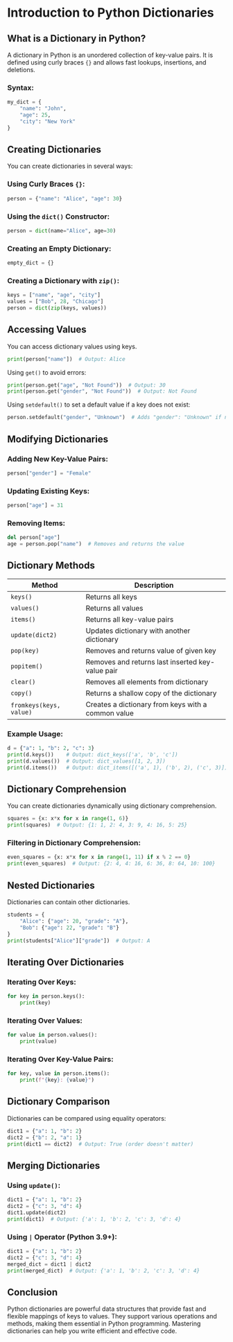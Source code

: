 # Introduction to Python Dictionaries

## What is a Dictionary in Python?
A dictionary in Python is an unordered collection of key-value pairs. It is defined using curly braces `{}` and allows fast lookups, insertions, and deletions.

### Syntax:
```python
my_dict = {
    "name": "John",
    "age": 25,
    "city": "New York"
}
```

## Creating Dictionaries
You can create dictionaries in several ways:

### Using Curly Braces `{}`:
```python
person = {"name": "Alice", "age": 30}
```

### Using the `dict()` Constructor:
```python
person = dict(name="Alice", age=30)
```

### Creating an Empty Dictionary:
```python
empty_dict = {}
```

### Creating a Dictionary with `zip()`:
```python
keys = ["name", "age", "city"]
values = ["Bob", 28, "Chicago"]
person = dict(zip(keys, values))
```

## Accessing Values
You can access dictionary values using keys.

```python
print(person["name"])  # Output: Alice
```

Using `get()` to avoid errors:
```python
print(person.get("age", "Not Found"))  # Output: 30
print(person.get("gender", "Not Found"))  # Output: Not Found
```

Using `setdefault()` to set a default value if a key does not exist:
```python
person.setdefault("gender", "Unknown")  # Adds "gender": "Unknown" if not present
```

## Modifying Dictionaries

### Adding New Key-Value Pairs:
```python
person["gender"] = "Female"
```

### Updating Existing Keys:
```python
person["age"] = 31
```

### Removing Items:
```python
del person["age"]
age = person.pop("name")  # Removes and returns the value
```

## Dictionary Methods

| Method | Description |
|--------|-------------|
| `keys()` | Returns all keys |
| `values()` | Returns all values |
| `items()` | Returns all key-value pairs |
| `update(dict2)` | Updates dictionary with another dictionary |
| `pop(key)` | Removes and returns value of given key |
| `popitem()` | Removes and returns last inserted key-value pair |
| `clear()` | Removes all elements from dictionary |
| `copy()` | Returns a shallow copy of the dictionary |
| `fromkeys(keys, value)` | Creates a dictionary from keys with a common value |

### Example Usage:
```python
d = {"a": 1, "b": 2, "c": 3}
print(d.keys())    # Output: dict_keys(['a', 'b', 'c'])
print(d.values())  # Output: dict_values([1, 2, 3])
print(d.items())   # Output: dict_items([('a', 1), ('b', 2), ('c', 3)])
```

## Dictionary Comprehension
You can create dictionaries dynamically using dictionary comprehension.

```python
squares = {x: x*x for x in range(1, 6)}
print(squares)  # Output: {1: 1, 2: 4, 3: 9, 4: 16, 5: 25}
```

### Filtering in Dictionary Comprehension:
```python
even_squares = {x: x*x for x in range(1, 11) if x % 2 == 0}
print(even_squares)  # Output: {2: 4, 4: 16, 6: 36, 8: 64, 10: 100}
```

## Nested Dictionaries
Dictionaries can contain other dictionaries.

```python
students = {
    "Alice": {"age": 20, "grade": "A"},
    "Bob": {"age": 22, "grade": "B"}
}
print(students["Alice"]["grade"])  # Output: A
```

## Iterating Over Dictionaries

### Iterating Over Keys:
```python
for key in person.keys():
    print(key)
```

### Iterating Over Values:
```python
for value in person.values():
    print(value)
```

### Iterating Over Key-Value Pairs:
```python
for key, value in person.items():
    print(f"{key}: {value}")
```

## Dictionary Comparison
Dictionaries can be compared using equality operators:
```python
dict1 = {"a": 1, "b": 2}
dict2 = {"b": 2, "a": 1}
print(dict1 == dict2)  # Output: True (order doesn't matter)
```

## Merging Dictionaries

### Using `update()`:
```python
dict1 = {"a": 1, "b": 2}
dict2 = {"c": 3, "d": 4}
dict1.update(dict2)
print(dict1)  # Output: {'a': 1, 'b': 2, 'c': 3, 'd': 4}
```

### Using `|` Operator (Python 3.9+):
```python
dict1 = {"a": 1, "b": 2}
dict2 = {"c": 3, "d": 4}
merged_dict = dict1 | dict2
print(merged_dict)  # Output: {'a': 1, 'b': 2, 'c': 3, 'd': 4}
```

## Conclusion
Python dictionaries are powerful data structures that provide fast and flexible mappings of keys to values. They support various operations and methods, making them essential in Python programming. Mastering dictionaries can help you write efficient and effective code.

